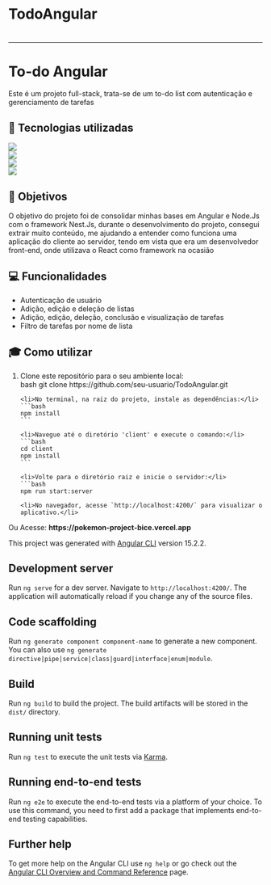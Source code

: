 # TodoAngular


<h1></h1>



<h1></h1>

<hr>

<h1>To-do Angular</h1>

Este é um projeto full-stack, trata-se de um to-do list com autenticação e gerenciamento de tarefas

<h2>🚀 Tecnologias utilizadas</h2>

 <div>
    <img src="https://img.shields.io/badge/Angular-DD0031?style=for-the-badge&logo=angular&logoColor=white"/>
 </div>
  <div>
    <img src="https://img.shields.io/badge/nestjs-%23E0234E.svg?style=for-the-badge&logo=nestjs&logoColor=white)"/>
 </div>
  <div>
   <img style="block" src="https://img.shields.io/badge/PostgreSQL-316192?style=for-the-badge&logo=postgresql&logoColor=white"/>
 </div>
  <div>
   <img style="block" src="https://img.shields.io/badge/Vercel-000000?style=for-the-badge&logo=vercel&logoColor=white"/>
 </div>

<h2>🎯 Objetivos</h2>

O objetivo do projeto foi de consolidar minhas bases em Angular e Node.Js com o framework Nest.Js, durante o desenvolvimento do projeto, consegui extrair muito conteúdo, me ajudando a entender como funciona uma aplicação do cliente ao servidor, tendo em vista que era um desenvolvedor front-end, onde utilizava o React como framework na ocasião

<h2>💻 Funcionalidades</h2>

<ul>
  <li>Autenticação de usuário</li>
  <li>Adição, edição e deleção de listas</li>
  <li>Adição, edição, deleção, conclusão e visualização de tarefas</li>
  <li>Filtro de tarefas por nome de lista</li>
</ul>

<h2>🎓 Como utilizar</h2>

  <ol>
    <li>Clone este repositório para o seu ambiente local:</li>
    bash
    git clone https://github.com/seu-usuario/TodoAngular.git

    <li>No terminal, na raiz do projeto, instale as dependências:</li>
    ```bash
    npm install
    ```

    <li>Navegue até o diretório 'client' e execute o comando:</li>
    ```bash
    cd client
    npm install
    ```

    <li>Volte para o diretório raiz e inicie o servidor:</li>
    ```bash
    npm run start:server
  
    <li>No navegador, acesse `http://localhost:4200/` para visualizar o aplicativo.</li>
  </ol>


<p> <bold>Ou</bold> Acesse: <strong>https://pokemon-project-bice.vercel.app</strong> </p>


This project was generated with [Angular CLI](https://github.com/angular/angular-cli) version 15.2.2.

## Development server

Run `ng serve` for a dev server. Navigate to `http://localhost:4200/`. The application will automatically reload if you change any of the source files.

## Code scaffolding

Run `ng generate component component-name` to generate a new component. You can also use `ng generate directive|pipe|service|class|guard|interface|enum|module`.

## Build

Run `ng build` to build the project. The build artifacts will be stored in the `dist/` directory.

## Running unit tests

Run `ng test` to execute the unit tests via [Karma](https://karma-runner.github.io).

## Running end-to-end tests

Run `ng e2e` to execute the end-to-end tests via a platform of your choice. To use this command, you need to first add a package that implements end-to-end testing capabilities.

## Further help

To get more help on the Angular CLI use `ng help` or go check out the [Angular CLI Overview and Command Reference](https://angular.io/cli) page.
